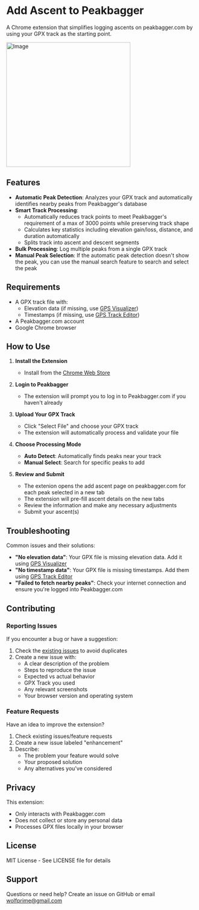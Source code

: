 # Add Ascent to Peakbagger

A Chrome extension that simplifies logging ascents on peakbagger.com by using your GPX track as the starting point.

<img width="329" alt="Image" src="https://github.com/user-attachments/assets/99092973-2bd8-4b4d-897c-888a58d672c4" />

## Features

- **Automatic Peak Detection**: Analyzes your GPX track and automatically identifies nearby peaks from Peakbagger's database
- **Smart Track Processing**:
  - Automatically reduces track points to meet Peakbagger's requirement of a max of 3000 points while preserving track shape
  - Calculates key statistics including elevation gain/loss, distance, and duration automatically
  - Splits track into ascent and descent segments
- **Bulk Processing**: Log multiple peaks from a single GPX track
- **Manual Peak Selection**: If the automatic peak detection doesn't show the peak, you can use the manual search feature to search and select the peak

## Requirements

- A GPX track file with:
  - Elevation data (if missing, use [GPS Visualizer](https://www.gpsvisualizer.com/elevation))
  - Timestamps (if missing, use [GPS Track Editor](https://gotoes.org/strava/Add_Timestamps_To_GPX.php))
- A Peakbagger.com account
- Google Chrome browser

## How to Use

1. **Install the Extension**

   - Install from the [Chrome Web Store](https://chromewebstore.google.com/detail/peakbagger-gpx-ascent-log/)

2. **Login to Peakbagger**

   - The extension will prompt you to log in to Peakbagger.com if you haven't already

3. **Upload Your GPX Track**

   - Click "Select File" and choose your GPX track
   - The extension will automatically process and validate your file

4. **Choose Processing Mode**

   - **Auto Detect**: Automatically finds peaks near your track
   - **Manual Select**: Search for specific peaks to add

5. **Review and Submit**
   - The extenion opens the add ascent page on peakbagger.com for each peak selected in a new tab
   - The extension will pre-fill ascent details on the new tabs
   - Review the information and make any necessary adjustments
   - Submit your ascent(s)

## Troubleshooting

Common issues and their solutions:

- **"No elevation data"**: Your GPX file is missing elevation data. Add it using [GPS Visualizer](https://www.gpsvisualizer.com/elevation)
- **"No timestamp data"**: Your GPX file is missing timestamps. Add them using [GPS Track Editor](https://gotoes.org/strava/Add_Timestamps_To_GPX.php)
- **"Failed to fetch nearby peaks"**: Check your internet connection and ensure you're logged into Peakbagger.com

## Contributing

### Reporting Issues

If you encounter a bug or have a suggestion:

1. Check the [existing issues](https://github.com/npwolf/peakbagger_gpx_ascent_logger/issues) to avoid duplicates
2. Create a new issue with:
   - A clear description of the problem
   - Steps to reproduce the issue
   - Expected vs actual behavior
   - GPX Track you used
   - Any relevant screenshots
   - Your browser version and operating system

### Feature Requests

Have an idea to improve the extension?

1. Check existing issues/feature requests
2. Create a new issue labeled "enhancement"
3. Describe:
   - The problem your feature would solve
   - Your proposed solution
   - Any alternatives you've considered

## Privacy

This extension:

- Only interacts with Peakbagger.com
- Does not collect or store any personal data
- Processes GPX files locally in your browser

## License

MIT License - See LICENSE file for details

## Support

Questions or need help? Create an issue on GitHub or email wolfprime@gmail.com
